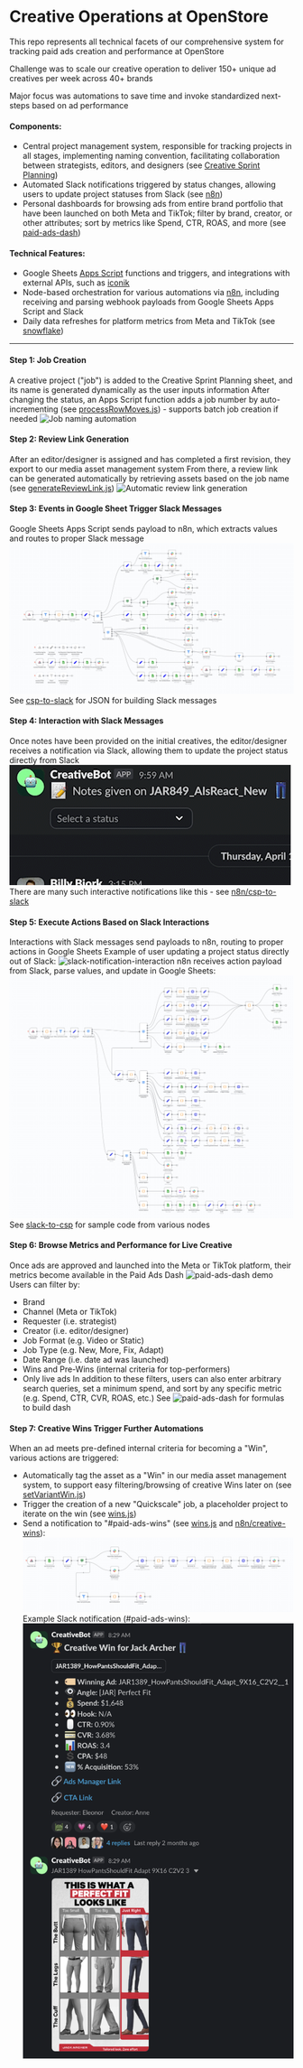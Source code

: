 # Creative Operations at OpenStore

This repo represents all technical facets of our comprehensive system for tracking paid ads creation and performance at OpenStore

Challenge was to scale our creative operation to deliver 150+ unique ad creatives per week across 40+ brands

Major focus was automations to save time and invoke standardized next-steps based on ad performance

#### Components:
- Central project management system, responsible for tracking projects in all stages, implementing naming convention, facilitating collaboration between strategists, editors, and designers (see [Creative Sprint Planning](./creative-sprint-planning/))
- Automated Slack notifications triggered by status changes, allowing users to update project statuses from Slack (see [n8n](./n8n/))
- Personal dashboards for browsing ads from entire brand portfolio that have been launched on both Meta and TikTok; filter by brand, creator, or other attributes; sort by metrics like Spend, CTR, ROAS, and more (see [paid-ads-dash](./paid-ads-dash/))

#### Technical Features:
- Google Sheets [Apps Script](https://developers.google.com/apps-script/guides/sheets) functions and triggers, and integrations with external APIs, such as [iconik](https://www.iconik.io/)
- Node-based orchestration for various automations via [n8n](https://n8n.io/), including receiving and parsing webhook payloads from Google Sheets Apps Script and Slack
- Daily data refreshes for platform metrics from Meta and TikTok (see [snowflake](./snowflake/))

***

#### Step 1: Job Creation
A creative project ("job") is added to the Creative Sprint Planning sheet, and its name is generated dynamically as the user inputs information
After changing the status, an Apps Script function adds a job number by auto-incrementing (see [processRowMoves.js](./creative-sprint-planning/core/processRowMoves.js)) - supports batch job creation if needed
![Job naming automation](./assets/job-naming-automation.gif)

#### Step 2: Review Link Generation
After an editor/designer is assigned and has completed a first revision, they export to our media asset management system
From there, a review link can be generated automatically by retrieving assets based on the job name (see [generateReviewLink.js](./creative-sprint-planning/core/generateReviewLink.js))
![Automatic review link generation](./assets/review-link-generation.gif)

#### Step 3: Events in Google Sheet Trigger Slack Messages
Google Sheets Apps Script sends payload to n8n, which extracts values and routes to proper Slack message
![csp-to-slack nodes](./assets/n8n-csp-to-slack.png)
See [csp-to-slack](n8n/csp-to-slack/) for JSON for building Slack messages

#### Step 4: Interaction with Slack Messages
Once notes have been provided on the initial creatives, the editor/designer receives a notification via Slack, allowing them to update the project status directly from Slack
![notes-given notification](./assets/notes-given.gif)
There are many such interactive notifications like this - see [n8n/csp-to-slack](./n8n/csp-to-slack/)

#### Step 5: Execute Actions Based on Slack Interactions
Interactions with Slack messages send payloads to n8n, routing to proper actions in Google Sheets
Example of user updating a project status directly out of Slack:
![slack-notification-interaction](./assets/slack-notification-interaction.gif)
n8n receives action payload from Slack, parse values, and update in Google Sheets:
![slack-to-csp nodes](./assets/n8n-slack-to-csp.png)
See [slack-to-csp](n8n/slack-to-csp/) for sample code from various nodes

#### Step 6: Browse Metrics and Performance for Live Creative
Once ads are approved and launched into the Meta or TikTok platform, their metrics become available in the Paid Ads Dash
![paid-ads-dash demo](./assets/paid-ads-dash-demo.gif)
Users can filter by:
- Brand
- Channel (Meta or TikTok)
- Requester (i.e. strategist)
- Creator (i.e. editor/designer)
- Job Format (e.g. Video or Static)
- Job Type (e.g. New, More, Fix, Adapt)
- Date Range (i.e. date ad was launched)
- Wins and Pre-Wins (internal criteria for top-performers)
- Only live ads
In addition to these filters, users can also enter arbitrary search queries, set a minimum spend, and sort by any specific metric (e.g. Spend, CTR, CVR, ROAS, etc.)
See ![paid-ads-dash](./paid-ads-dash/) for formulas to build dash

#### Step 7: Creative Wins Trigger Further Automations
When an ad meets pre-defined internal criteria for becoming a "Win", various actions are triggered:
- Automatically tag the asset as a "Win" in our media asset management system, to support easy filtering/browsing of creative Wins later on (see [setVariantWin.js](./creative-sprint-planning/wins/setVariantWin.js))
- Trigger the creation of a new "Quickscale" job, a placeholder project to iterate on the win (see [wins.js](./creative-sprint-planning/wins/wins.js))
- Send a notification to "#paid-ads-wins" (see [wins.js](./creative-sprint-planning/wins/wins.js) and [n8n/creative-wins](./n8n/creative-wins/)):
![paid-ads-wins nodes](./assets/n8n-paid-ads-wins.png)
Example Slack notification (#paid-ads-wins):
![#paid-ads-wins notification example](./assets/paid-ads-wins-notification-2.png)